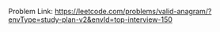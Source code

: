 Problem Link: https://leetcode.com/problems/valid-anagram/?envType=study-plan-v2&envId=top-interview-150

```

```
